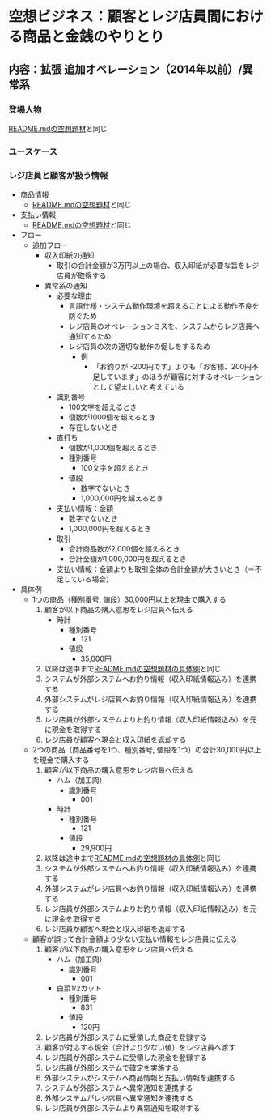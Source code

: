 # 空想ビジネス：顧客とレジ店員間における商品と金銭のやりとり

## 内容：拡張 追加オペレーション（2014年以前）/異常系

### 登場人物

[README.mdの空想題材](README.md)と同じ

### ユースケース

### レジ店員と顧客が扱う情報

* 商品情報
    * [README.mdの空想題材](README.md)と同じ
* 支払い情報
    * [README.mdの空想題材](README.md)と同じ
* フロー
    * 追加フロー
        * 収入印紙の通知
            * 取引の合計金額が3万円以上の場合、収入印紙が必要な旨をレジ店員が取得する
        * 異常系の通知
            * 必要な理由
                * 言語仕様・システム動作環境を超えることによる動作不良を防ぐため
                * レジ店員のオペレーションミスを、システムからレジ店員へ通知するため
                * レジ店員の次の適切な動作の促しをするため
                    * 例
                        * 「お釣りが -200円です」よりも「お客様、200円不足しています」のほうが顧客に対するオペレーションとして望ましいと考えている
            * 識別番号
                * 100文字を超えるとき
                * 個数が1000個を超えるとき
                * 存在しないとき
            * 直打ち
                * 個数が1,000個を超えるとき
                * 種別番号
                    * 100文字を超えるとき
                * 値段
                    * 数字でないとき
                    * 1,000,000円を超えるとき
            * 支払い情報：金額
                * 数字でないとき
                * 1,000,000円を超えるとき
            * 取引
                * 合計商品数が2,000個を超えるとき
                * 合計金額が1,000,000円を超えるとき
            * 支払い情報：金額よりも取引全体の合計金額が大きいとき（＝不足している場合）
* 具体例
    * 1つの商品（種別番号, 値段）30,000円以上を現金で購入する
        1. 顧客が以下商品の購入意思をレジ店員へ伝える
            * 時計
                * 種別番号
                    * 121
                * 値段
                    * 35,000円
        2. 以降は途中まで[README.mdの空想題材の具体例](README.md)と同じ
        3. システムが外部システムへお釣り情報（収入印紙情報込み）を連携する
        4. 外部システムがレジ店員へお釣り情報（収入印紙情報込み）を連携する
        5. レジ店員が外部システムよりお釣り情報（収入印紙情報込み）を元に現金を取得する
        6. レジ店員が顧客へ現金と収入印紙を返却する
    * 2つの商品（商品番号を1つ、種別番号, 値段を1つ）の合計30,000円以上を現金で購入する
        1. 顧客が以下商品の購入意思をレジ店員へ伝える
            * ハム（加工肉）
                * 識別番号
                    * 001
            * 時計
                * 種別番号
                    * 121
                * 値段
                    * 29,900円
        2. 以降は途中まで[README.mdの空想題材の具体例](README.md)と同じ
        3. システムが外部システムへお釣り情報（収入印紙情報込み）を連携する
        4. 外部システムがレジ店員へお釣り情報（収入印紙情報込み）を連携する
        5. レジ店員が外部システムよりお釣り情報（収入印紙情報込み）を元に現金を取得する
        6. レジ店員が顧客へ現金と収入印紙を返却する
    * 顧客が誤って合計金額より少ない支払い情報をレジ店員に伝える
        1. 顧客が以下商品の購入意思をレジ店員へ伝える
            * ハム（加工肉）
                * 識別番号
                    * 001
            * 白菜1/2カット
                * 種別番号
                    * 831
                * 値段
                    * 120円
        2. レジ店員が外部システムに受領した商品を登録する
        3. 顧客が対応する現金（合計より少ない値）をレジ店員へ渡す
        4. レジ店員が外部システムに受領した現金を登録する
        5. レジ店員が外部システムで確定を実施する
        6. 外部システムがシステムへ商品情報と支払い情報を連携する
        7. システムが外部システムへ異常通知を連携する
        8. 外部システムがレジ店員へ異常通知を連携する
        9. レジ店員が外部システムより異常通知を取得する
